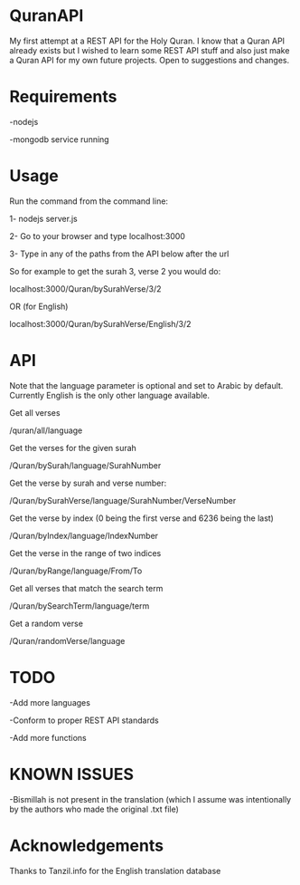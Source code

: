 QuranAPI
============

My first  attempt at a REST API for the Holy Quran. I know that a Quran API already exists but I wished to learn some REST API stuff and also just make a Quran API for my own future projects. Open to suggestions and changes.

Requirements
=================

-nodejs

-mongodb service running

Usage
===================
Run the command from the command line:

1- nodejs server.js

2- Go to your browser and type localhost:3000

3- Type in any of the paths from the API below after the url

So for example to get the surah 3, verse 2 you would do:

localhost:3000/Quran/bySurahVerse/3/2

OR (for English)

localhost:3000/Quran/bySurahVerse/English/3/2

API
===============================

Note that the language parameter is optional and set to Arabic by default. Currently English is the only
other language available.

Get all verses

/quran/all/language

Get the verses for the given surah

/Quran/bySurah/language/SurahNumber 

Get the verse by surah and verse number:

/Quran/bySurahVerse/language/SurahNumber/VerseNumber   

Get the verse by index (0 being the first verse and 6236 being the last)

/Quran/byIndex/language/IndexNumber

Get the verse in the range of two indices

/Quran/byRange/language/From/To

Get all verses that match the search term

/Quran/bySearchTerm/language/term

Get a random verse

/Quran/randomVerse/language


TODO
=================================

-Add more languages

-Conform to proper REST API standards

-Add more functions

KNOWN ISSUES
===================================

-Bismillah is not present in the translation
(which I assume was intentionally by the authors
who made the original .txt file)


Acknowledgements
===============================

Thanks to Tanzil.info for the English translation database

